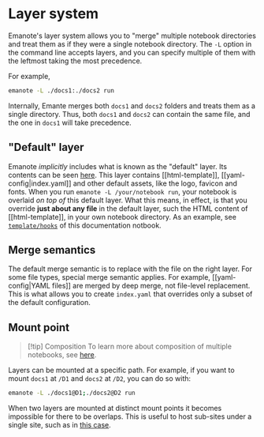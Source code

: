# Layer system

Emanote's layer system allows you to "merge" multiple notebook directories and treat them as if they were a single notebook directory. The `-L` option in the command line accepts layers, and you can specify multiple of them with the leftmost taking the most precedence.

For example,

```sh
emanote -L ./docs1:./docs2 run
```

Internally, Emante merges both `docs1` and `docs2` folders and treats them as a single directory. Thus, both `docs1` and `docs2` can contain the same file, and the one in `docs1` will take precedence.

## "Default" layer

Emanote *implicitly* includes what is known as the "default" layer. Its contents can be seen [here](https://github.com/srid/emanote/tree/master/emanote/default). This layer contains [[html-template]], [[yaml-config|index.yaml]] and other default assets, like the logo, favicon and fonts. When you run `emanote -L /your/notebook run`, your notebook is overlaid *on top of* this default layer. What this means, in effect, is that you override **just about any file** in the default layer, such the HTML content of [[html-template]], in your own notebook directory. As an example, see [`template/hooks`](https://github.com/srid/emanote/tree/master/docs/templates/hooks) of this documentation notbook.

## Merge semantics

The default merge semantic is to replace with the file on the right layer. For some file types, special merge semantic applies. For example, [[yaml-config|YAML files]] are merged by deep merge, not file-level replacement. This is what allows you to create `index.yaml` that overrides only a subset of the default configuration.

## Mount point

>[!tip] Composition
> To learn more about composition of multiple notebooks, see [here](https://github.com/srid/emanote/issues/494).

Layers can be mounted at a specific path. For example, if you want to mount `docs1` at `/D1` and `docs2` at `/D2`, you can do so with:

```sh
emanote -L ./docs1@D1;./docs2@D2 run
```

When two layers are mounted at distinct mount points it becomes impossible for there to be overlaps. This is useful to host sub-sites under a single site, such as in [this case](https://github.com/flake-parts/community.flake.parts).
